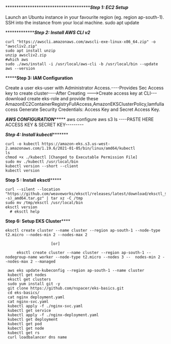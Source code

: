 *******************************************Step 1: EC2 Setup*****

Launch an Ubuntu instance in your favourite region (eg. region ap-south-1).
SSH into the instance from your local machine.
sudo apt update 

******************************************Step 2: Install AWS CLI v2*****************************

	curl "https://awscli.amazonaws.com/awscli-exe-linux-x86_64.zip" -o "awscliv2.zip"
	sudo apt install unzip
	unzip awscliv2.zip
	#which aws
	sudo ./aws/install -i /usr/local/aws-cli -b /usr/local/bin --update
	aws --version

*****************************************Step 3: IAM Configuration************************************

Create a user eks-user with Administrator Access.----Provides Sec Access key to create cluster----After Creating --->Create access key at CLI---download
create eks-role and provide these AmazonEC2ContainerRegistryFullAccess,AmazonEKSClusterPolicy,Iamfullaccess
Generate Security Credentials: Access Key and Secret Access Key.

*******************************************AWS CONFIGURATION************************************************
			aws configure
			aws s3 ls
----PASTE HERE ACCESS KEY & SECRET KEY---------

***************************************Step 4: Install kubectl**********************************************

	curl -o kubectl https://amazon-eks.s3.us-west-2.amazonaws.com/1.19.6/2021-01-05/bin/linux/amd64/kubectl
	ls
	chmod +x ./kubectl [Changed to Executable Permission File]
	sudo mv ./kubectl /usr/local/bin
	kubectl version --short --client
	kubectl version

**************************************Step 5 : Install eksctl*******************************************

	curl --silent --location "https://github.com/weaveworks/eksctl/releases/latest/download/eksctl_$(uname -s)_amd64.tar.gz" | tar xz -C /tmp
	sudo mv /tmp/eksctl /usr/local/bin
	eksctl version
      # eksctl help

**************************************Step 6: Setup EKS Cluster******************************************
                
	eksctl create cluster --name cluster --region ap-south-1 --node-type t2.micro --nodes-min 2 --nodes-max 2

						[or]

         eksctl create cluster --name cluster --region ap-south-1 --nodegroup-name worker --node-type t2.micro --nodes 3 --	 nodes-min 2 --nodes-max 2 --managed

   	 aws eks update-kubeconfig --region ap-south-1 --name cluster
	 kubectl get nodes
	 eksctl get clusters
 	 sudo yum install git -y
	 git clone https://github.com/nspacer/eks-basics.git
	 cd eks-basics/
	 cat nginx deployment.yaml
	 cat nginx-svc.yaml
	 kubectl apply -f ./nginx-svc.yaml
	 kubectl get service
	 kubectl apply -f ./nginx-deployment.yaml
	 kubectl get deployment
	 kubectl get pod
	 kubectl get node
	 kubectl get rs
	 curl loadbalancer dns name









